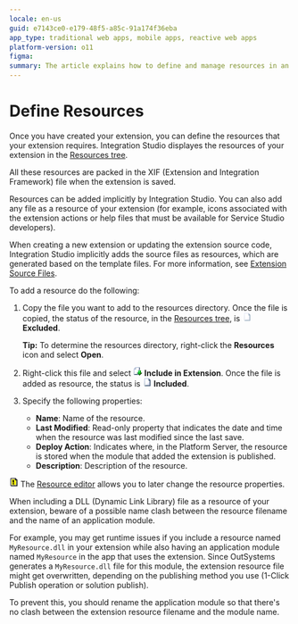 ```yaml
---
locale: en-us
guid: e7143ce0-e179-48f5-a85c-91a174f36eba
app_type: traditional web apps, mobile apps, reactive web apps
platform-version: o11
figma:
summary: The article explains how to define and manage resources in an extension using Integration Studio, including adding files and setting properties
---
```

# Define Resources

Once you have created your extension, you can define the resources that your extension requires. Integration Studio displayes the resources of your extension in the [Resources tree](<../../../ref/integration-studio/resources-tree.md>).

All these resources are packed in the XIF (Extension and Integration Framework) file when the extension is saved.

Resources can be added implicitly by Integration Studio. You can also add any file as a resource of your extension (for example, icons associated with the extension actions or help files that must be available for Service Studio developers).

When creating a new extension or updating the extension source code, Integration Studio implicitly adds the source files as resources, which are generated based on the template files. For more information, see [Extension Source Files](<../getting-started/extension-source-files.md>).  

To add a resource do the following:

1. Copy the file you want to add to the resources directory. Once the file is copied, the status of the resource, in the [Resources tree](<../../../ref/integration-studio/resources-tree.md>), is ![Icon indicating the status of a resource as Excluded in the Resources tree](images/resource-faded.gif "Excluded Resource Status") **Excluded**.

    **Tip:** To determine the resources directory, right-click the **Resources** icon and select **Open**.

1. Right-click this file and select ![Icon for the action to Include a resource in the extension](images/resource-include.gif "Include Resource in Extension") **Include in Extension**. Once the file is added as resource, the status is ![Icon indicating the status of a resource as Included in the Resources tree](images/resource-add.gif "Included Resource Status") **Included**.

1. Specify the following properties:

    * **Name**: Name of the resource.
    * **Last Modified**: Read-only property that indicates the date and time when the resource was last modified since the last save.
    * **Deploy Action**: Indicates where, in the Platform Server, the resource is stored when the module that added the extension is published.
    * **Description**: Description of the resource.

![Lightbulb icon representing a tip or helpful information](images/tip.gif "Tip Information") The [Resource editor](<../../../ref/integration-studio/editor/resource.md>) allows you to later change the resource properties.

<div class="info" markdown="1">

When including a DLL (Dynamic Link Library) file as a resource of your extension, beware of a possible name clash between the resource filename and the name of an application module.

For example, you may get runtime issues if you include a resource named `MyResource.dll` in your extension while also having an application module named `MyResource` in the app that uses the extension. Since OutSystems generates a `MyResource.dll` file for this module, the extension resource file might get overwritten, depending on the publishing method you use (1-Click Publish operation or solution publish).

To prevent this, you should rename the application module so that there's no clash between the extension resource filename and the module name.

</div>

